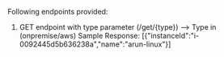 <!--
title: .'VM Housekeeping Lambdas'
description: 'Code to GET VM/EC2 list and POST VM schedule submission'
framework: v1
platform: AWS
language: Go
-->
 

Following endpoints provided:
1. GET endpoint with type parameter (/get/{type}) --> Type in (onpremise/aws)
   Sample Response:
   [{"instanceId":"i-0092445d5b636238a","name":"arun-linux"}]